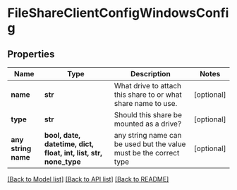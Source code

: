 # FileShareClientConfigWindowsConfig


## Properties
Name | Type | Description | Notes
------------ | ------------- | ------------- | -------------
**name** | **str** | What drive to attach this share to or what share name to use. | [optional] 
**type** | **str** | Should this share be mounted as a drive? | [optional] 
**any string name** | **bool, date, datetime, dict, float, int, list, str, none_type** | any string name can be used but the value must be the correct type | [optional]

[[Back to Model list]](../README.md#documentation-for-models) [[Back to API list]](../README.md#documentation-for-api-endpoints) [[Back to README]](../README.md)


